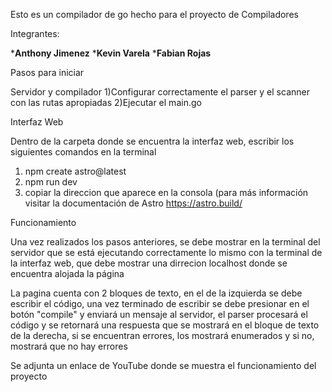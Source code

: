 Esto es un compilador de go hecho para el proyecto de Compiladores

Integrantes:

***Anthony Jimenez**
***Kevin Varela**
***Fabian Rojas**



Pasos para iniciar


Servidor y compilador
  1)Configurar correctamente el parser y el scanner con las rutas apropiadas
  2)Ejecutar el main.go


Interfaz Web

Dentro de la carpeta donde se encuentra la interfaz web, escribir los siguientes comandos en la terminal
  1) npm create astro@latest
  2) npm run dev
  3) copiar la direccion que aparece en la consola (para más información visitar la documentación de Astro https://astro.build/


Funcionamiento

Una vez realizados los pasos anteriores, se debe mostrar en la terminal del servidor que se está ejecutando correctamente
lo mismo con la terminal de la interfaz web, que debe mostrar una dirrecion localhost donde se encuentra alojada la página

La pagina cuenta con 2 bloques de texto, en el de la izquierda se debe escribir el código, una vez terminado de escribir
se debe presionar en el botón "compile" y enviará un mensaje al servidor, el parser procesará el código y se retornará
una respuesta que se mostrará en el bloque de texto de la derecha, si se encuentran errores, los mostrará enumerados y si no,
mostrará que no hay errores

Se adjunta un enlace de YouTube donde se muestra el funcionamiento del proyecto
